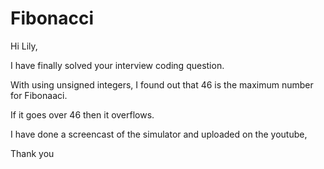 Fibonacci
=========
Hi Lily,

I have finally solved your interview coding question.

With using unsigned integers, I found out that 46 is the maximum number for Fibonaaci.

If it goes over 46 then it overflows. 

I have done a screencast of the simulator and uploaded on the youtube,



Thank you
